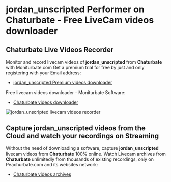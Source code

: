 # jordan_unscripted Performer on Chaturbate - Free LiveCam videos downloader

## Chaturbate Live Videos Recorder

Monitor and record livecam videos of **jordan_unscripted** from **Chaturbate** with Moniturbate.com
Get a premium trial for free by just and only registering with your Email address:
* [jordan_unscripted Premium videos downloader](https://moniturbate.com/request-demo-licence-key.html)

Free livecam videos downloader - Moniturbate Software:
* [Chaturbate videos downloader](https://moniturbate.com/moniturbate-download-software.html)

![jordan_unscripted livecam videos recorder](https://peachurnet.com/templates/moniturbate-software.png)


## Capture jordan_unscripted videos from the Cloud and watch your recordings on Streaming

Without the need of downloading a software, capture **jordan_unscripted** livecam videos from **Chaturbate** 100% online.
Watch Livecam archives from **Chaturbate** unlimitedly from thousands of existing recordings, only on Peachurbate.com and its websites network:
* [Chaturbate videos archives](https://peachurnet.com/)